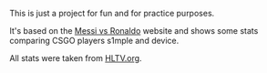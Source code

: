 This is just a project for fun and for practice purposes.

It's based on the [Messi vs Ronaldo](https://www.messivsronaldo.app/) website and shows some stats comparing CSGO players s1mple and device.

All stats were taken from [HLTV.org](http://www.hltv.org/).
